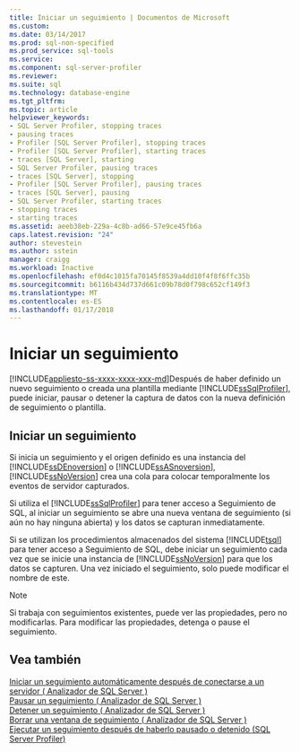 ```yaml
---
title: Iniciar un seguimiento | Documentos de Microsoft
ms.custom: 
ms.date: 03/14/2017
ms.prod: sql-non-specified
ms.prod_service: sql-tools
ms.service: 
ms.component: sql-server-profiler
ms.reviewer: 
ms.suite: sql
ms.technology: database-engine
ms.tgt_pltfrm: 
ms.topic: article
helpviewer_keywords:
- SQL Server Profiler, stopping traces
- pausing traces
- Profiler [SQL Server Profiler], stopping traces
- Profiler [SQL Server Profiler], starting traces
- traces [SQL Server], starting
- SQL Server Profiler, pausing traces
- traces [SQL Server], stopping
- Profiler [SQL Server Profiler], pausing traces
- traces [SQL Server], pausing
- SQL Server Profiler, starting traces
- stopping traces
- starting traces
ms.assetid: aeeb38eb-229a-4c8b-ad66-57e9ce45fb6a
caps.latest.revision: "24"
author: stevestein
ms.author: sstein
manager: craigg
ms.workload: Inactive
ms.openlocfilehash: ef0d4c1015fa70145f8539a4dd10f4f8f6ffc35b
ms.sourcegitcommit: b6116b434d737d661c09b78d0f798c652cf149f3
ms.translationtype: MT
ms.contentlocale: es-ES
ms.lasthandoff: 01/17/2018
---
```

# <a name="start-a-trace"></a>Iniciar un seguimiento
[!INCLUDE[appliesto-ss-xxxx-xxxx-xxx-md](../../includes/appliesto-ss-xxxx-xxxx-xxx-md.md)]Después de haber definido un nuevo seguimiento o creada una plantilla mediante [!INCLUDE[ssSqlProfiler](../../includes/sssqlprofiler-md.md)], puede iniciar, pausar o detener la captura de datos con la nueva definición de seguimiento o plantilla.  
  
## <a name="starting-a-trace"></a>Iniciar un seguimiento  
 Si inicia un seguimiento y el origen definido es una instancia del [!INCLUDE[ssDEnoversion](../../includes/ssdenoversion-md.md)] o [!INCLUDE[ssASnoversion](../../includes/ssasnoversion-md.md)], [!INCLUDE[ssNoVersion](../../includes/ssnoversion-md.md)] crea una cola para colocar temporalmente los eventos de servidor capturados.  
  
 Si utiliza el [!INCLUDE[ssSqlProfiler](../../includes/sssqlprofiler-md.md)] para tener acceso a Seguimiento de SQL, al iniciar un seguimiento se abre una nueva ventana de seguimiento (si aún no hay ninguna abierta) y los datos se capturan inmediatamente.  
  
 Si se utilizan los procedimientos almacenados del sistema [!INCLUDE[tsql](../../includes/tsql-md.md)] para tener acceso a Seguimiento de SQL, debe iniciar un seguimiento cada vez que se inicie una instancia de [!INCLUDE[ssNoVersion](../../includes/ssnoversion-md.md)] para que los datos se capturen. Una vez iniciado el seguimiento, solo puede modificar el nombre de este.  
  
> [!NOTE]  
>  Si trabaja con seguimientos existentes, puede ver las propiedades, pero no modificarlas. Para modificar las propiedades, detenga o pause el seguimiento.  
  
## <a name="see-also"></a>Vea también  
 [Iniciar un seguimiento automáticamente después de conectarse a un servidor &#40; Analizador de SQL Server &#41;](../../tools/sql-server-profiler/start-a-trace-automatically-after-connecting-to-a-server-sql-server-profiler.md)   
 [Pausar un seguimiento &#40; Analizador de SQL Server &#41;](../../tools/sql-server-profiler/pause-a-trace-sql-server-profiler.md)   
 [Detener un seguimiento &#40; Analizador de SQL Server &#41;](../../tools/sql-server-profiler/stop-a-trace-sql-server-profiler.md)   
 [Borrar una ventana de seguimiento &#40; Analizador de SQL Server &#41;](../../tools/sql-server-profiler/clear-a-trace-window-sql-server-profiler.md)   
 [Ejecutar un seguimiento después de haberlo pausado o detenido &#40;SQL Server Profiler&#41;](../../tools/sql-server-profiler/run-a-trace-after-it-has-been-paused-or-stopped-sql-server-profiler.md)  
  
  
